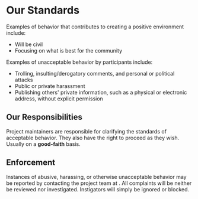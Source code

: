 # Our Standards

Examples of behavior that contributes to creating a positive environment
include:

* Will be civil
* Focusing on what is best for the community

Examples of unacceptable behavior by participants include:

* Trolling, insulting/derogatory comments, and personal or political attacks
* Public or private harassment
* Publishing others' private information, such as a physical or electronic
 address, without explicit permission

## Our Responsibilities

Project maintainers are responsible for clarifying the standards of acceptable
behavior. They also have the right to proceed as they wish. Usually on a __good-faith__ basis.

## Enforcement

Instances of abusive, harassing, or otherwise unacceptable behavior may be
reported by contacting the project team at . All
complaints will be neither be reviewed nor investigated. Instigators will simply be ignored or blocked.
